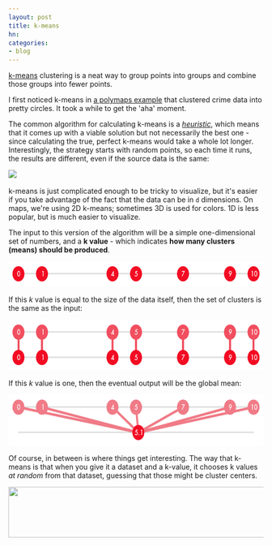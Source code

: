 ```yaml
---
layout: post
title: k-means
hn:
categories:
- blog
---
```


[k-means](http://en.wikipedia.org/wiki/K-means_clustering) clustering is a neat way to group points into groups and combine
those groups into fewer points.

I first noticed k-means in [a polymaps example](http://polymaps.org/ex/cluster.html)
that clustered crime data into pretty circles.
It took a while to get the 'aha' moment.

The common algorithm for calculating k-means is a _[heuristic](http://en.wikipedia.org/wiki/Heuristic)_,
which means that it comes up with a viable solution but not necessarily the best one -
since calculating the true, perfect k-means would take a whole lot longer.
Interestingly, the strategy starts with random points, so each time it runs,
the results are different, even if the source data is the same:

![](https://dl.dropbox.com/u/68059/graphics/kmeans.gif)

k-means is just complicated enough to be tricky to visualize, but it's easier
if you take advantage of the fact that the data can be in `d` dimensions.
On maps, we're using 2D k-means; sometimes 3D is used for colors. 1D is less
popular, but is much easier to visualize.

The input to this version of the algorithm will be a simple one-dimensional
set of numbers, and a **k value** - which indicates **how many clusters (means)
should be produced**.

<img src='/graphics/kmeans-input.png' width='640' height='50' />

If this _k_ value is equal to the size of the data itself, then the set
of clusters is the same as the input:

<img src='/graphics/kmeans-same.png' width='640' height='100' />

If this _k_ value is one, then the eventual output will be the global mean:

<img src='/graphics/kmeans-one.png' width='640' height='100' />

Of course, in between is where things get interesting. The way that
k-means is that when you give it a dataset and a k-value, it chooses
k values _at random_ from that dataset, guessing that those might
be cluster centers.

<img src='/graphics/kmeans-choose.png' width='640' height='100' />
